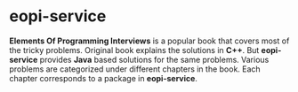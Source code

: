 # eopi-service
**Elements Of Programming Interviews** is a popular book that covers most of the tricky problems. Original book explains the solutions in **C++**. But **eopi-service** provides **Java** based solutions for the same problems.
Various problems are categorized under different chapters in the book. Each chapter corresponds to a package in **eopi-service**.
